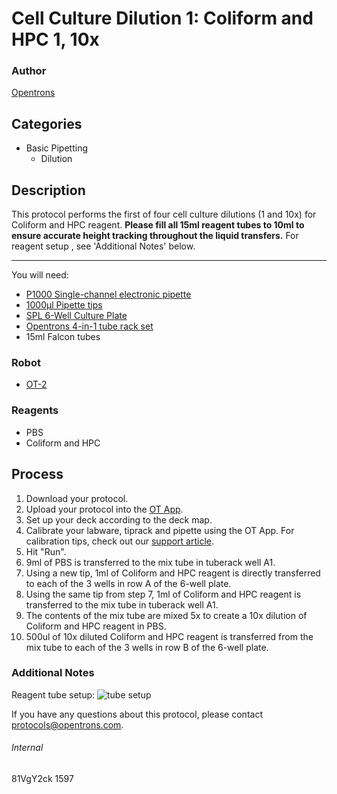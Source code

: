 # Cell Culture Dilution 1: Coliform and HPC 1, 10x

### Author
[Opentrons](http://www.opentrons.com/)

## Categories
* Basic Pipetting
    * Dilution

## Description
This protocol performs the first of four cell culture dilutions (1 and 10x) for Coliform and HPC reagent. **Please fill all 15ml reagent tubes to 10ml to ensure accurate height tracking throughout the liquid transfers.** For reagent setup , see 'Additional Notes' below.

---

You will need:
* [P1000 Single-channel electronic pipette](https://shop.opentrons.com/collections/ot-2-pipettes/products/single-channel-electronic-pipette?variant=5984549142557)
* [1000µl Pipette tips](https://shop.opentrons.com/collections/opentrons-tips/products/opentrons-1000ul-tips)
* [SPL 6-Well Culture Plate](https://www.amazon.com/gp/product/B01DHK4YM4/ref=ppx_yo_dt_b_asin_title_o01_s00?ie=UTF8&psc=1)
* [Opentrons 4-in-1 tube rack set](https://shop.opentrons.com/collections/racks-and-adapters/products/tube-rack-set-1)
* 15ml Falcon tubes

### Robot
* [OT-2](https://opentrons.com/ot-2)

### Reagents
* PBS
* Coliform and HPC

## Process
1. Download your protocol.
2. Upload your protocol into the [OT App](https://opentrons.com/ot-app).
3. Set up your deck according to the deck map.
4. Calibrate your labware, tiprack and pipette using the OT App. For calibration tips, check out our [support article](https://support.opentrons.com/ot-2/getting-started-software-setup/deck-calibration).
5. Hit "Run".
6. 9ml of PBS is transferred to the mix tube in tuberack well A1.
7. Using a new tip, 1ml of Coliform and HPC reagent is directly transferred to each of the 3 wells in row A of the 6-well plate.
8. Using the same tip from step 7, 1ml of Coliform and HPC reagent is transferred to the mix tube in tuberack well A1.
9. The contents of the mix tube are mixed 5x to create a 10x dilution of Coliform and HPC reagent in PBS.
10. 500ul of 10x diluted Coliform and HPC reagent is transferred from the mix tube to each of the 3 wells in row B of the 6-well plate.

### Additional Notes
Reagent tube setup:
![tube setup](https://opentrons-protocol-library-website.s3.amazonaws.com/custom-README-images/1597-dilution1/tube_setup2.png)

If you have any questions about this protocol, please contact protocols@opentrons.com.

###### Internal
81VgY2ck
1597
